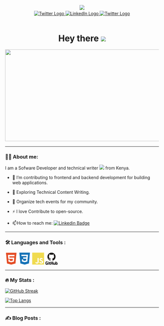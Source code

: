 <div id="header" align="center">
  <img src="https://media.giphy.com/media/v1.Y2lkPTc5MGI3NjExcTF6czAwb3VibG41eGcwNmxpM2J0NDF1bm84b2Q4dXpycDd0d2o2dyZlcD12MV9pbnRlcm5hbF9naWZfYnlfaWQmY3Q9Zw/L1R1tvI9svkIWwpVYr/giphy.gif" width="100">
</div>
<div id="badges" align="center">
  <a href="https://twitter.com/Abby_maribe">
    <img src="https://img.shields.io/badge/twitter-blue?logo=twitter&logoColor=white&style=for-the-badge" alt="Twitter Logo">
  </a>
 <a href="https://www.linkedin.com/in/abby-maribe-397b02250/">
    <img src="https://img.shields.io/badge/linkedIn-blue?logo=linkedIn&logoColor=white&style=for-the-badge" alt="LinkedIn Logo">
 </a>
 <a href="https://www.youtube.com/channel/UC5rRvcPoaDnorRGU6QJJdkg">
    <img src="https://img.shields.io/badge/youtube-red?logo=youtube&logoColor=white&style=for-the-badge" alt="Twitter Logo" >
 </a>
</div>
<div id="profileVisits" align="center">
  <img src="https://komarev.com/ghpvc/?username=WairimuAbigaelWairimu&style=flat-square&color=blue" alt=""/>
</div>
<h1 align="center">
  Hey there
  <img src="https://media.giphy.com/media/hvRJCLFzcasrR4ia7z/giphy.gif" width="30px"/>
</h1>

<div align="center">
  <img src="https://media.giphy.com/media/v1.Y2lkPTc5MGI3NjExcGw4dGgxNWp2cHVqdWFmMGtyemc4azBwNTQzc3YwZHdmOGh2dmF4biZlcD12MV9pbnRlcm5hbF9naWZfYnlfaWQmY3Q9Zw/NytMLKyiaIh6VH9SPm/giphy.gif" width="600" height="300"/>
</div>

---

### :woman_technologist: About me:
I am a Sofware Developer and technical writer <img src="https://media.giphy.com/media/WUlplcMpOCEmTGBtBW/giphy.gif" width="30"> from Kenya.
- :telescope: I’m contributing to frontend and backend development for building web applications.

- :seedling: Exploring Technical Content Writing.
  
- :blue_heart: Organize tech events for my community.

- :zap: I love Contribute to open-source.

- :mailbox:How to reach me: [![Linkedin Badge](https://img.shields.io/badge/LinkedIn-blue?style=flat&logo=Linkedin&logoColor=white)](https://www.linkedin.com/in/abby-maribe-397b02250/)


---

### :hammer_and_wrench: Languages and Tools :
<div>
  <img src="https://github.com/devicons/devicon/blob/6910f0503efdd315c8f9b858234310c06e04d9c0/icons/html5/html5-plain.svg?plain=1" title="HTML" **alt="HTML" logo" width="40" height="40">
   <img src="https://github.com/devicons/devicon/blob/6910f0503efdd315c8f9b858234310c06e04d9c0/icons/css3/css3-plain.svg?plain=1" title="CSS" **alt="CSS logo" width="40" height="40">
   <img src="https://github.com/devicons/devicon/blob/6910f0503efdd315c8f9b858234310c06e04d9c0/icons/javascript/javascript-plain.svg#L1" title="JS" **alt="JS logo" width="40" height="40">
   <img src="https://github.com/devicons/devicon/blob/6910f0503efdd315c8f9b858234310c06e04d9c0/icons/github/github-original-wordmark.svg#L1" title="GITHUB" **alt="GITHUB logo" width="40" height="40">
</div>

---

### :fire: My Stats :

[![GitHub Streak](http://github-readme-streak-stats.herokuapp.com?user=WairimuAbigaelWairimu&theme=dark&hide_border=true)](https://git.io/streak-stats)

[![Top Langs](https://github-readme-stats.vercel.app/api/top-langs/?username=WairimuAbigaelWairimu&layout=compact&theme=vision-friendly-dark)](https://github.com/anuraghazra/github-readme-stats)

---

### :writing_hand: Blog Posts :
